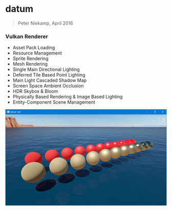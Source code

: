 # datum
> Peter Niekamp, April 2016

### Vulkan Renderer
- Asset Pack Loading
- Resource Management
- Sprite Rendering
- Mesh Rendering
- Single Main Directional Lighting
- Deferred Tile Based Point Lighting
- Main Light Cascaded Shadow Map
- Screen Space Ambient Occlusion
- HDR Skybox & Bloom
- Physically Based Rendering & Image Based Lighting
- Entity-Component Scene Management

![Datum](/bin/datumtest.png?raw=true "Datum")
